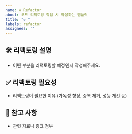 ```yaml
---
name: ♻️ Refactor
about: 코드 리팩토링 작업 시 작성하는 템플릿
title: "♻️ "
labels: refactor
assignees: ''
---
```


## 🛠️ 리팩토링 설명
- 어떤 부분을 리팩토링할 예정인지 작성해주세요.

## ✅ 리팩토링 필요성
- 리팩토링이 필요한 이유 (가독성 향상, 중복 제거, 성능 개선 등)

## 📌 참고 사항
- 관련 자료나 링크 첨부
